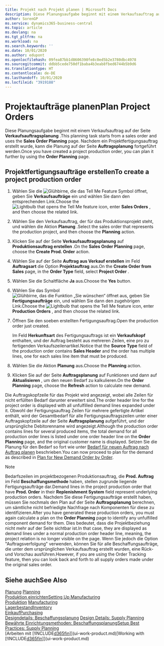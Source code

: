 ```yaml
---
title: Projekt nach Projekt planen | Microsoft Docs
description: Diese Planungsaufgabe beginnt mit einem Verkaufsauftrag auf der Seite **Verkaufsauftragsplanung** . Nachdem ein Projektfertigungsauftrag erstellt wurde, kann die Planung auf der Seite **Auftragsplanung** fortgeführt werden.
author: SorenGP
ms.service: dynamics365-business-central
ms.topic: article
ms.devlang: na
ms.tgt_pltfrm: na
ms.workload: na
ms.search.keywords: ''
ms.date: 10/01/2020
ms.author: edupont
ms.openlocfilehash: 09fea87bb1d8606390fe8c0ed5b2e3780dbc4978
ms.sourcegitcommit: ddbb5cede750df1baba4b3eab8fbed6744b5b9d6
ms.translationtype: HT
ms.contentlocale: de-DE
ms.lasthandoff: 10/01/2020
ms.locfileid: "3919188"
---
```

# <a name="plan-project-orders"></a><span data-ttu-id="41922-104">Projektaufträge planen</span><span class="sxs-lookup"><span data-stu-id="41922-104">Plan Project Orders</span></span>
<span data-ttu-id="41922-105">Diese Planungsaufgabe beginnt mit einem Verkaufsauftrag auf der Seite **Verkaufsauftragsplanung** .</span><span class="sxs-lookup"><span data-stu-id="41922-105">This planning task starts from a sales order and uses the **Sales Order Planning** page.</span></span> <span data-ttu-id="41922-106">Nachdem ein Projektfertigungsauftrag erstellt wurde, kann die Planung auf der Seite **Auftragsplanung** fortgeführt werden.</span><span class="sxs-lookup"><span data-stu-id="41922-106">Once you have created a project production order, you can plan it further by using the **Order Planning** page.</span></span>  

## <a name="to-create-a-project-production-order"></a><span data-ttu-id="41922-107">Projektfertigungsaufträge erstellen</span><span class="sxs-lookup"><span data-stu-id="41922-107">To create a project production order</span></span>  

1.  <span data-ttu-id="41922-108">Wählen Sie die ![Glühbirne, die das Tell Me Feature](media/ui-search/search_small.png "Was möchten Sie tun?") Symbol öffnet, geben Sie **Verkaufsaufträge** ein und wählen Sie dann den entsprechenden Link.</span><span class="sxs-lookup"><span data-stu-id="41922-108">Choose the ![Lightbulb that opens the Tell Me feature](media/ui-search/search_small.png "Tell me what you want to do") icon, enter **Sales Orders** , and then choose the related link.</span></span>  
2.  <span data-ttu-id="41922-109">Wählen Sie den Verkaufsauftrag, der für das Produktionsprojekt steht, und wählen die Aktion **Planung** .</span><span class="sxs-lookup"><span data-stu-id="41922-109">Select the sales order that represents the production project, and then choose the **Planning** action.</span></span>  
4.  <span data-ttu-id="41922-110">Klicken Sie auf der Seite **Verkaufsauftragsplanung** auf **Produktionsauftrag erstellen** .</span><span class="sxs-lookup"><span data-stu-id="41922-110">On the **Sales Order Planning** page, choose  the **Create Prod. Order** action.</span></span>  
5.  <span data-ttu-id="41922-111">Wählen Sie auf der Seite **Auftrag aus Verkauf erstellen** im Feld **Auftragsart** die Option **Projektauftrag** aus.</span><span class="sxs-lookup"><span data-stu-id="41922-111">On the **Create Order from Sales** page, in the **Order Type** field, select **Project Order** .</span></span>  
6.  <span data-ttu-id="41922-112">Wählen Sie die Schaltfläche **Ja** aus.</span><span class="sxs-lookup"><span data-stu-id="41922-112">Choose the **Yes** button.</span></span>  
7.  <span data-ttu-id="41922-113">Wählen Sie das Symbol ![Glühbirne, das die Funktion „Sie wünschen“ öffnet](media/ui-search/search_small.png "Was möchten Sie tun?") aus, geben Sie **Fertigungsaufträge** ein, und wählen Sie dann den zugehörigen Link.</span><span class="sxs-lookup"><span data-stu-id="41922-113">Choose the ![Lightbulb that opens the Tell Me feature](media/ui-search/search_small.png "Tell me what you want to do") icon, enter **Production Orders** , and then choose the related link.</span></span>
8. <span data-ttu-id="41922-114">Öffnen Sie den soeben erstellten Fertigungsauftrag.</span><span class="sxs-lookup"><span data-stu-id="41922-114">Open the production order just created.</span></span>  

    <span data-ttu-id="41922-115">Im Feld **Herkunftsart** des Fertigungsauftrags ist ein **Verkaufskopf** enthalten, und der Auftrag besteht aus mehreren Zeilen, eine pro zu fertigenden Verkaufszeilenartikel.</span><span class="sxs-lookup"><span data-stu-id="41922-115">Notice that the **Source Type** field of the production order contains **Sales Header** and the order has multiple lines, one for each sales line item that must be produced.</span></span>  
9. <span data-ttu-id="41922-116">Wählen Sie die Aktion **Planung** aus.</span><span class="sxs-lookup"><span data-stu-id="41922-116">Choose the **Planning** action.</span></span>
10. <span data-ttu-id="41922-117">Klicken Sie auf der Seite **Auftragsplanung** auf Funktionen und dann auf **Aktualisieren** , um den neuen Bedarf zu kalkulieren.</span><span class="sxs-lookup"><span data-stu-id="41922-117">On the **Order Planning** page, choose the **Refresh** action to calculate new demand.</span></span>  

<span data-ttu-id="41922-118">Die Auftragskopfzeile für das Projekt wird angezeigt, wobei alle Zeilen für nicht erfüllten Bedarf darunter erweitert sind.</span><span class="sxs-lookup"><span data-stu-id="41922-118">The order header line for the project order is displayed with all unfulfilled demand lines expanded under it.</span></span> <span data-ttu-id="41922-119">Obwohl der Fertigungsauftrag Zeilen für mehrere gefertigte Artikel enthält, wird der Gesamtbedarf für alle Fertigungsauftragszeilen unter einer Auftragskopfzeile auf der Seite **Auftragsplanung** aufgeführt, und der ursprüngliche Debitorenname wird angezeigt.</span><span class="sxs-lookup"><span data-stu-id="41922-119">Although the production order contains lines for several produced items, the total demand for all production order lines is listed under one order header line on the **Order Planning** page, and the original customer name is displayed.</span></span> <span data-ttu-id="41922-120">Setzen Sie die Planung für den Bedarf so fort wie unter [Bedarf für neuen Auftrag nach Auftrag planen](production-how-to-plan-for-new-demand.md) beschrieben.</span><span class="sxs-lookup"><span data-stu-id="41922-120">You can now proceed to plan for the demand as described in [Plan for New Demand Order by Order](production-how-to-plan-for-new-demand.md).</span></span>  

> [!NOTE]  
>  <span data-ttu-id="41922-121">Bedarfszeilen im projektbezogenen Produktionsauftrag, die **Prod. Auftrag** im Feld **Beschaffungsmethode** haben, stellen zugrunde liegende Fertigungsaufträge dar.</span><span class="sxs-lookup"><span data-stu-id="41922-121">Demand lines in the project production order that have **Prod. Order** in their **Replenishment System** field represent underlying production orders.</span></span> <span data-ttu-id="41922-122">Nachdem Sie diese Fertigungsaufträge erstellt haben, müssen Sie nochmals den Plan auf der Seite **Auftragsplanung** berechnen, um sämtliche nicht befriedigte Nachfrage nach Komponenten für diese zu identifizieren.</span><span class="sxs-lookup"><span data-stu-id="41922-122">After you have generated these production orders, you must again calculate a plan on the **Order Planning** page to identify any unfulfilled component demand for them.</span></span> <span data-ttu-id="41922-123">Dies bedeutet, dass die Projektbeziehung nicht mehr auf der Seite sichtbar ist.</span><span class="sxs-lookup"><span data-stu-id="41922-123">In that case, they are displayed as demand lines under a normal production order header line, meaning, the project relation is no longer visible on the page.</span></span> <span data-ttu-id="41922-124">Wenn Sie jedoch die Option "Auftragsverfolgung" verwenden, können Sie für alle Beschaffungsaufträge, die unter dem ursprünglichen Verkaufsauftrag erstellt wurden, eine Rück- und Vorschau ausführen.</span><span class="sxs-lookup"><span data-stu-id="41922-124">However, if you are using the Order Tracking feature, then you can look back and forth to all supply orders made under the original sales order.</span></span>  

## <a name="see-also"></a><span data-ttu-id="41922-125">Siehe auch</span><span class="sxs-lookup"><span data-stu-id="41922-125">See Also</span></span>
<span data-ttu-id="41922-126">[Planung](production-planning.md) </span><span class="sxs-lookup"><span data-stu-id="41922-126">[Planning](production-planning.md) </span></span>  
[<span data-ttu-id="41922-127">Produktion einrichten</span><span class="sxs-lookup"><span data-stu-id="41922-127">Setting Up Manufacturing</span></span>](production-configure-production-processes.md)  
<span data-ttu-id="41922-128">[Produktion](production-manage-manufacturing.md)  </span><span class="sxs-lookup"><span data-stu-id="41922-128">[Manufacturing](production-manage-manufacturing.md)  </span></span>  
[<span data-ttu-id="41922-129">Lagerbestand</span><span class="sxs-lookup"><span data-stu-id="41922-129">Inventory</span></span>](inventory-manage-inventory.md)  
[<span data-ttu-id="41922-130">Einkauf</span><span class="sxs-lookup"><span data-stu-id="41922-130">Purchasing</span></span>](purchasing-manage-purchasing.md)  
<span data-ttu-id="41922-131">[Designdetails: Beschaffungsplanung](design-details-supply-planning.md) </span><span class="sxs-lookup"><span data-stu-id="41922-131">[Design Details: Supply Planning](design-details-supply-planning.md) </span></span>  
[<span data-ttu-id="41922-132">Bewährte Einrichtungsmethoden: Beschaffungsplanung</span><span class="sxs-lookup"><span data-stu-id="41922-132">Setup Best Practices: Supply Planning</span></span>](setup-best-practices-supply-planning.md)  
<span data-ttu-id="41922-133">[Arbeiten mit [!INCLUDE[d365fin](includes/d365fin_md.md)]](ui-work-product.md)</span><span class="sxs-lookup"><span data-stu-id="41922-133">[Working with [!INCLUDE[d365fin](includes/d365fin_md.md)]](ui-work-product.md)</span></span>
